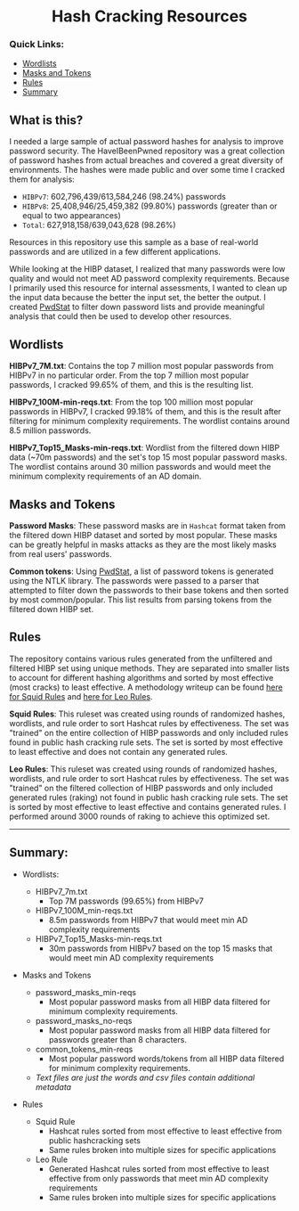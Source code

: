 <h1 align="center">
Hash Cracking Resources
</h1>

### Quick Links:
 - [Wordlists](#wordlists)
 - [Masks and Tokens](#masks-and-tokens)
 - [Rules](#rules)
 - [Summary](#summary)

## What is this?
I needed a large sample of actual password hashes for analysis to improve password security. The HaveIBeenPwned repository was a great collection of password hashes from actual breaches and covered a great diversity of environments. The hashes were made public and over some time I cracked them for analysis:

- `HIBPv7`: 602,796,439/613,584,246 (98.24%) passwords
- `HIBPv8`: 25,408,946/25,459,382 (99.80%) passwords (greater than or equal to two appearances) 
- `Total`: 627,918,158/639,043,628 (98.26%)

Resources in this repository use this sample as a base of real-world passwords and are utilized in a few different applications.

While looking at the HIBP dataset, I realized that many passwords were low quality and would not meet AD password complexity requirements. Because I primarily used this resource for internal assessments, I wanted to clean up the input data because the better the input set, the better the output. I created [PwdStat](https://github.com/JakeWnuk/PwdStat) to filter down password lists and provide meaningful analysis that could then be used to develop other resources.

## Wordlists
**HIBPv7_7M.txt**: Contains the top 7 million most popular passwords from HIBPv7 in no particular order. From the top 7 million most popular passwords, I cracked 99.65% of them, and this is the resulting list.

**HIBPv7_100M-min-reqs.txt**: From the top 100 million most popular passwords in HIBPv7, I cracked 99.18% of them, and this is the result after filtering for minimum complexity requirements. The wordlist contains around 8.5 million passwords.

**HIBPv7_Top15_Masks-min-reqs.txt**: Wordlist from the filtered down HIBP data (~70m passwords) and the set's top 15 most popular password masks. The wordlist contains around 30 million passwords and would meet the minimum complexity requirements of an AD domain.

## Masks and Tokens
**Password Masks**: These password masks are in `Hashcat` format taken from the filtered down HIBP dataset and sorted by most popular. These masks can be greatly helpful in masks attacks as they are the most likely masks from real users' passwords.

**Common tokens**: Using [PwdStat](https://github.com/JakeWnuk/PwdStat), a list of password tokens is generated using the NTLK library. The passwords were passed to a parser that attempted to filter down the passwords to their base tokens and then sorted by most common/popular. This list results from parsing tokens from the filtered down HIBP set.

## Rules
The repository contains various rules generated from the unfiltered and filtered HIBP set using unique methods. They are separated into smaller lists to account for different hashing algorithms and sorted by most effective (most cracks) to least effective.
A methodology writeup can be found [here for Squid Rules](https://jakewnuk.com/posts/cracking-half-billion-passwords-custom-rules-wordlists/) and [here for Leo Rules](https://jakewnuk.com/posts/cracking-half-billion-passwords-analysis/).

**Squid Rules**: This ruleset was created using rounds of randomized hashes, wordlists, and rule order to sort Hashcat rules by effectiveness. The set was "trained" on the entire collection of HIBP passwords and only included rules found in public hash cracking rule sets. The set is sorted by most effective to least effective and does not contain any generated rules. 

**Leo Rules**: This ruleset was created using rounds of randomized hashes, wordlists, and rule order to sort Hashcat rules by effectiveness. The set was "trained" on the filtered collection of HIBP passwords and only included generated rules (raking) not found in public hash cracking rule sets. The set is sorted by most effective to least effective and contains generated rules. I performed around 3000 rounds of raking to achieve this optimized set. 

***

## Summary:
- Wordlists:
    - HIBPv7_7m.txt
        - Top 7M passwords (99.65%) from HIBPv7
    - HIBPv7_100M_min-reqs.txt
        - 8.5m passwords from HIBPv7 that would meet min AD complexity requirements
    - HIBPv7_Top15_Masks-min-reqs.txt
        - 30m passwords from HIBPv7 based on the top 15 masks that would meet min AD complexity requirements
- Masks and Tokens
    - password_masks_min-reqs
        - Most popular password masks from all HIBP data filtered for minimum complexity requirements.
    - password_masks_no-reqs
        - Most popular password masks from all HIBP data filtered for passwords greater than 8 characters.
    - common_tokens_min-reqs
        - Most popular password words/tokens from all HIBP data filtered for minimum complexity requirements.
    - *Text files are just the words and csv files contain additional metadata*

- Rules
    - Squid Rule
        - Hashcat rules sorted from most effective to least effective from public hashcracking sets
        - Same rules broken into multiple sizes for specific applications
    - Leo Rule
        - Generated Hashcat rules sorted from most effective to least effective from only passwords that meet min AD complexity requirements
        - Same rules broken into multiple sizes for specific applications
